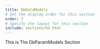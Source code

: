 ```yaml
---
title: DbDataModels
# Set the display order for this section
order: 7
# Specify the layout for this section
include: sections/h2.html
---
```

This is The DbParamModels Section